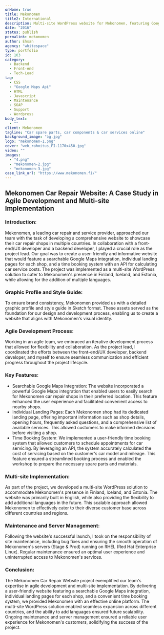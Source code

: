 ```yaml
---
onHome: true
title: Mekonomen
title2: International
description: Multi-site WordPress website for Mekonomen, featuring Google Maps integration, shop landing pages, and a booking system with API-based service cost calculation.
date: "2016"
status: publish
permalink: mekonomen
author: Ehsan
agency: "whitespace"
type: portfolio
id: 103
category:
  - Backend
  - Front-end
  - Tech-Lead
tag:
  - CSS
  - "Google Maps Api"
  - HTML
  - Javascript
  - Maintenance
  - SOAP
  - Support
  - Wordpress
body_text:
  - ""
client: Mekonomen
tagline: "Car spare parts, car components & car services online"
background_image: "bg.jpg"
logo: "mekonomen-1.png"
cover: "web_rahoitus_FI-1170x450.jpg"
video: ""
images:
  - "4.png"
  - "mekonomen-2.jpg"
  - "mekonomen-3.jpg"
case_link_url: "https://www.mekonomen.fi/"
---
```


 <h2>Mekonomen Car Repair Website: A Case Study in Agile Development and Multi-site Implementation</h2>

  <h3>Introduction:</h3>
  <p>
    Mekonomen, a leading car repair and service provider, approached our team with the task of developing a comprehensive website to showcase their car repair shops in multiple countries. In collaboration with a front-end/UX developer and a backend developer, I played a crucial role as the project lead. Our goal was to create a user-friendly and informative website that would feature a searchable Google Maps integration, individual landing pages for each shop, and a time booking system with an API for calculating car service costs. The project was implemented as a multi-site WordPress solution to cater to Mekonomen's presence in Finland, Iceland, and Estonia, while allowing for the addition of multiple languages.
  </p>

  <h3>Graphic Profile and Style Guide:</h3>
  <p>
    To ensure brand consistency, Mekonomen provided us with a detailed graphic profile and style guide in Sketch format. These assets served as the foundation for our design and development process, enabling us to create a website that aligns with Mekonomen's visual identity.
  </p>

  <h3>Agile Development Process:</h3>
  <p>
    Working in an agile team, we embraced an iterative development process that allowed for flexibility and collaboration. As the project lead, I coordinated the efforts between the front-end/UX developer, backend developer, and myself to ensure seamless communication and efficient progress throughout the project lifecycle.
  </p>

  <h3>Key Features:</h3>
  <ul>
    <li>Searchable Google Maps Integration: The website incorporated a powerful Google Maps integration that enabled users to easily search for Mekonomen car repair shops in their preferred location. This feature enhanced the user experience and facilitated convenient access to nearby shops.</li>
    <li>Individual Landing Pages: Each Mekonomen shop had its dedicated landing page, offering important information such as shop details, opening hours, frequently asked questions, and a comprehensive list of available services. This allowed customers to make informed decisions before visiting a shop.</li>
    <li>Time Booking System: We implemented a user-friendly time booking system that allowed customers to schedule appointments for car servicing. By leveraging an API, the system accurately calculated the cost of servicing based on the customer's car model and mileage. This feature ensured a streamlined booking process and enabled the workshop to prepare the necessary spare parts and materials.</li>
  </ul>

  <h3>Multi-site Implementation:</h3>
  <p>
    As part of the project, we developed a multi-site WordPress solution to accommodate Mekonomen's presence in Finland, Iceland, and Estonia. The website was primarily built in English, while also providing the flexibility to add additional languages in the future. This scalable approach allowed Mekonomen to effectively cater to their diverse customer base across different countries and regions.
  </p>

  <h3>Maintenance and Server Management:</h3>
  <p>
    Following the website's successful launch, I took on the responsibility of site maintenance, including bug fixes and ensuring the smooth operation of Mekonomen's servers (Stage & Prod) running on RHEL (Red Hat Enterprise Linux). Regular maintenance ensured an optimal user experience and uninterrupted access to Mekonomen's services.
  </p>

  <h3>Conclusion:</h3>
  <p>
    The Mekonomen Car Repair Website project exemplified our team's expertise in agile development and multi-site implementation. By delivering a user-friendly website featuring a searchable Google Maps integration, individual landing pages for each shop, and a convenient time booking system, we provided Mekonomen with an effective online platform. The multi-site WordPress solution enabled seamless expansion across different countries, and the ability to add languages ensured future scalability. Ongoing maintenance and server management ensured a reliable user experience for Mekonomen's customers, solidifying the success of the project.
  </p>

